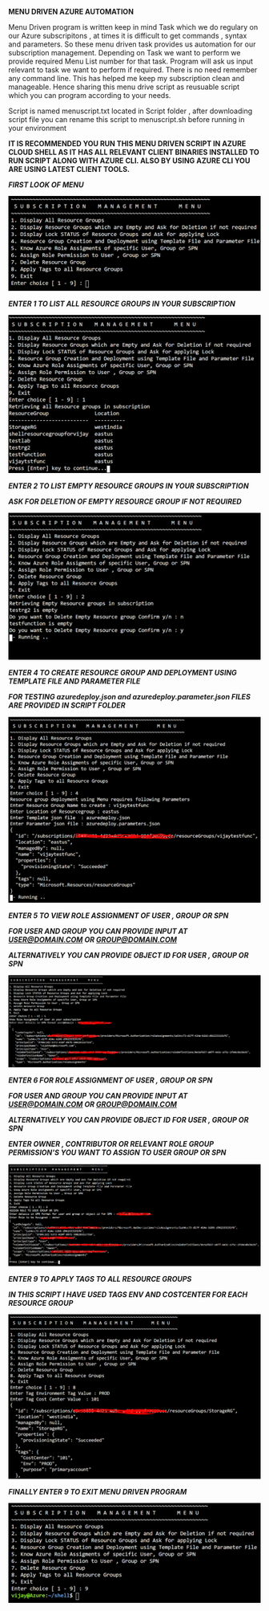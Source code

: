 __MENU DRIVEN AZURE AUTOMATION__

Menu Driven program is written keep in mind Task which we do regulary on our Azure subscripitons , at times it is difficult to get commands , syntax and parameters. So these menu driven task provides us automation for our subscription management. Depending on Task we want to perform we provide required Menu List number for that task. Program will ask us input relevant to task we want to perform if required. There is no need remember any command line. This has helped me keep my subscription clean and manageable. Hence sharing this menu drive script as reusuable script which you can program according to your needs.

Script is named menuscript.txt located in Script folder , after downloading script file you can rename this script to menuscript.sh before running in your environment


__IT IS RECOMMENDED YOU RUN THIS MENU DRIVEN SCRIPT IN AZURE CLOUD SHELL AS IT HAS ALL RELEVANT CLIENT BINARIES INSTALLED TO RUN SCRIPT ALONG WITH AZURE CLI. ALSO BY USING AZURE CLI YOU ARE USING LATEST CLIENT TOOLS.__


__*FIRST LOOK OF MENU*__ 

![MENU](images/menu.PNG)



__*ENTER 1 TO LIST ALL RESOURCE GROUPS IN YOUR SUBSCRIPTION*__


![list](images/listresourcegroups.PNG)

__*ENTER 2 TO LIST EMPTY RESOURCE GROUPS IN YOUR SUBSCRIPTION*__

__*ASK FOR DELETION OF EMPTY RESOURCE GROUP IF NOT REQUIRED*__

![empty](images/emptyresourcegroup.PNG)


__*ENTER 4 TO CREATE RESOURCE GROUP AND DEPLOYMENT USING TEMPLATE FILE AND PARAMETER FILE*__

__*FOR TESTING azuredeploy.json and azuredeploy.parameter.json FILES ARE PROVIDED IN SCRIPT FOLDER*__

![deployment](images/resourcedeployment1.PNG)

__*ENTER 5 TO VIEW ROLE ASSIGNMENT OF USER , GROUP OR SPN*__

__*FOR USER AND GROUP YOU CAN PROVIDE INPUT AT USER@DOMAIN.COM OR GROUP@DOMAIN.COM*__

__*ALTERNATIVELY YOU CAN PROVIDE OBJECT ID FOR USER , GROUP OR SPN*__

![view](images/viewroleassignment.PNG)

__*ENTER 6 FOR ROLE ASSIGNMENT OF USER , GROUP OR SPN*__

__*FOR USER AND GROUP YOU CAN PROVIDE INPUT AT USER@DOMAIN.COM OR GROUP@DOMAIN.COM*__

__*ALTERNATIVELY YOU CAN PROVIDE OBJECT ID FOR USER , GROUP OR SPN*__

__*ENTER OWNER , CONTRIBUTOR OR RELEVANT ROLE GROUP PERMISSION'S YOU WANT TO ASSIGN TO USER GROUP OR SPN*__

![roleassign](images/roleassignment.PNG)

__*ENTER 9 TO APPLY TAGS TO ALL RESOURCE GROUPS*__

__*IN THIS SCRIPT I HAVE USED TAGS ENV AND COSTCENTER FOR EACH RESOURCE GROUP*__

![tags](images/tags.PNG)

__*FINALLY ENTER 9 TO EXIT MENU DRIVEN PROGRAM*__

![exit](images/exit.PNG)
